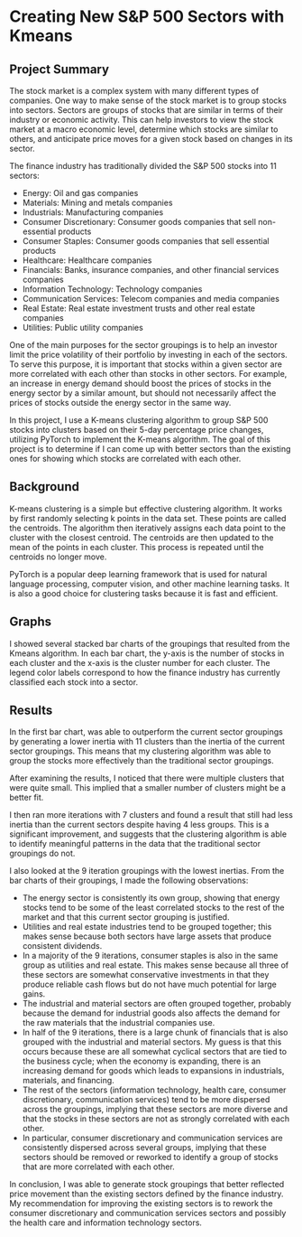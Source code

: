 # Creating New S&P 500 Sectors with Kmeans


## Project Summary

The stock market is a complex system with many different types of companies. One way to make sense of the stock market is to group stocks into sectors. Sectors are groups of stocks that are similar in terms of their industry or economic activity. This can help investors to view the stock market at a macro economic level, determine which stocks are similar to others, and anticipate price moves for a given stock based on changes in its sector.

The finance industry has traditionally divided the S&P 500 stocks into 11 sectors:

- Energy: Oil and gas companies
- Materials: Mining and metals companies
- Industrials: Manufacturing companies
- Consumer Discretionary: Consumer goods companies that sell non-essential products
- Consumer Staples: Consumer goods companies that sell essential products
- Healthcare: Healthcare companies
- Financials: Banks, insurance companies, and other financial services companies
- Information Technology: Technology companies
- Communication Services: Telecom companies and media companies
- Real Estate: Real estate investment trusts and other real estate companies
- Utilities: Public utility companies

One of the main purposes for the sector groupings is to help an investor limit the price volatility of their portfolio by investing in each of the sectors. To serve this purpose, it is important that stocks within a given sector are more correlated with each other than stocks in other sectors. For example, an increase in energy demand should boost the prices of stocks in the energy sector by a similar amount, but should not necessarily affect the prices of stocks outside the energy sector in the same way. 

In this project, I use a K-means clustering algorithm to group S&P 500 stocks into clusters based on their 5-day percentage price changes, utilizing PyTorch to implement the K-means algorithm. The goal of this project is to determine if I can come up with better sectors than the existing ones for showing which stocks are correlated with each other.

## Background

K-means clustering is a simple but effective clustering algorithm. It works by first randomly selecting k points in the data set. These points are called the centroids. The algorithm then iteratively assigns each data point to the cluster with the closest centroid. The centroids are then updated to the mean of the points in each cluster. This process is repeated until the centroids no longer move.

PyTorch is a popular deep learning framework that is used for natural language processing, computer vision, and other machine learning tasks. It is also a good choice for clustering tasks because it is fast and efficient.

## Graphs

I showed several stacked bar charts of the groupings that resulted from the Kmeans algorithm. In each bar chart, the y-axis is the number of stocks in each cluster and the x-axis is the cluster number for each cluster. The legend color labels correspond to how the finance industry has currently classified each stock into a sector.

## Results

In the first bar chart, was able to outperform the current sector groupings by generating a lower inertia with 11 clusters than the inertia of the current sector groupings. This means that my clustering algorithm was able to group the stocks more effectively than the traditional sector groupings.

After examining the results, I noticed that there were multiple clusters that were quite small. This implied that a smaller number of clusters might be a better fit.

I then ran more iterations with 7 clusters and found a result that still had less inertia than the current sectors despite having 4 less groups. This is a significant improvement, and suggests that the clustering algorithm is able to identify meaningful patterns in the data that the traditional sector groupings do not.

I also looked at the 9 iteration groupings with the lowest inertias. From the bar charts of their groupings, I made the following observations:

-  The energy sector is consistently its own group, showing that energy stocks tend to be some of the least correlated stocks to the rest of the market and that this current sector grouping is justified.
-  Utilities and real estate industries tend to be grouped together; this makes sense because both sectors have large assets that produce consistent dividends.
-  In a majority of the 9 iterations, consumer staples is also in the same group as utilities and real estate. This makes sense because all three of these sectors are somewhat conservative investments in that they produce reliable cash flows but do not have much potential for large gains.
-  The industrial and material sectors are often grouped together, probably because the demand for industrial goods also affects the demand for the raw materials that the industrial companies use.
-  In half of the 9 iterations, there is a large chunk of financials that is also grouped with the industrial and material sectors. My guess is that this occurs because these are all somewhat cyclical sectors that are tied to the business cycle; when the economy is expanding, there is an increasing demand for goods which leads to expansions in industrials, materials, and financing.
-  The rest of the sectors (information technology, health care, consumer discretionary, communication services) tend to be more dispersed across the groupings, implying that these sectors are more diverse and that the stocks in these sectors are not as strongly correlated with each other.
-  In particular, consumer discretionary and communication services are consistently dispersed across several groups, implying that these sectors should be removed or reworked to identify a group of stocks that are more correlated with each other.

In conclusion, I was able to generate stock groupings that better reflected price movement than the existing sectors defined by the finance industry. My recommendation for improving the existing sectors is to rework the consumer discretionary and communication services sectors and possibly the health care and information technology sectors.



